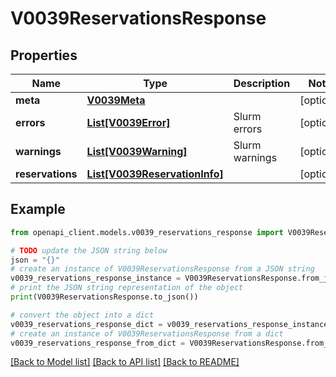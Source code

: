 # V0039ReservationsResponse


## Properties

Name | Type | Description | Notes
------------ | ------------- | ------------- | -------------
**meta** | [**V0039Meta**](V0039Meta.md) |  | [optional] 
**errors** | [**List[V0039Error]**](V0039Error.md) | Slurm errors | [optional] 
**warnings** | [**List[V0039Warning]**](V0039Warning.md) | Slurm warnings | [optional] 
**reservations** | [**List[V0039ReservationInfo]**](V0039ReservationInfo.md) |  | [optional] 

## Example

```python
from openapi_client.models.v0039_reservations_response import V0039ReservationsResponse

# TODO update the JSON string below
json = "{}"
# create an instance of V0039ReservationsResponse from a JSON string
v0039_reservations_response_instance = V0039ReservationsResponse.from_json(json)
# print the JSON string representation of the object
print(V0039ReservationsResponse.to_json())

# convert the object into a dict
v0039_reservations_response_dict = v0039_reservations_response_instance.to_dict()
# create an instance of V0039ReservationsResponse from a dict
v0039_reservations_response_from_dict = V0039ReservationsResponse.from_dict(v0039_reservations_response_dict)
```
[[Back to Model list]](../README.md#documentation-for-models) [[Back to API list]](../README.md#documentation-for-api-endpoints) [[Back to README]](../README.md)


